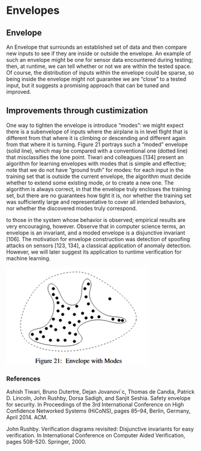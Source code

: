 # Envelopes

## Envelope

An Envelope that surrounds an established set of data and then compare new inputs to see
if they are inside or outside the envelope. An example of such an envelope might be one for sensor
data encountered during testing; then, at runtime, we can tell whether or not we are within the tested
space. Of course, the distribution of inputs within the envelope could be sparse, so being inside the
envelope might not guarantee we are “close” to a tested input, but it suggests a promising approach
that can be tuned and improved.

## Improvements through custimization

One way to tighten the envelope is introduce “modes”: we might expect there is a subenvelope of
inputs where the airplane is in level flight that is different from that where it is climbing or descending
and different again from that where it is turning. Figure 21 portrays such a “moded” envelope (solid
line), which may be compared with a conventional one (dotted line) that misclassifies the lone point.
Tiwari and colleagues [134] present an algorithm for learning envelopes with modes that is simple
and effective; note that we do not have “ground truth” for modes: for each input in the training set that
is outside the current envelope, the algorithm must decide whether to extend some existing mode, or
to create a new one. The algorithm is always correct, in that the envelope truly encloses the training
set, but there are no guarantees how tight it is, nor whether the training set was sufficiently large and
representative to cover all intended behaviors, nor whether the discovered modes truly correspond.

to those in the system whose behavior is observed; empirical results are very encouraging, however.
Observe that in computer science terms, an envelope is an invariant, and a moded envelope is a
disjunctive invariant [106].
The motivation for envelope construction was detection of spoofing attacks on sensors [123, 134], a
classical application of anomaly detection. However, we will later suggest its application to runtime
verification for machine learning.

![Envelope with Modes](/Research/ControlLogic/pic/EnvelopeWithModes.png)

### References

Ashish Tiwari, Bruno Dutertre, Dejan Jovanovi´c, Thomas de Candia, Patrick D. Lincoln, John
Rushby, Dorsa Sadigh, and Sanjit Seshia. Safety envelope for security. In Proceedings of the
3rd International Conference on High Confidence Networked Systems (HiCoNS), pages 85–94,
Berlin, Germany, April 2014. ACM.

John Rushby. Verification diagrams revisited: Disjunctive invariants for easy verification. In
International Conference on Computer Aided Verification, pages 508–520. Springer, 2000.
